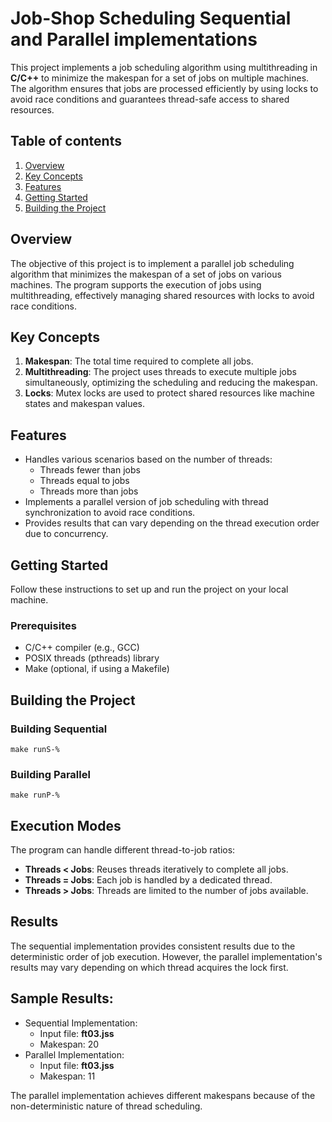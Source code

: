 # Job-Shop Scheduling Sequential and Parallel implementations

This project implements a job scheduling algorithm using multithreading in **C/C++** to minimize the makespan for a set of jobs on multiple machines. The algorithm ensures that jobs are processed efficiently by using locks to avoid race conditions and guarantees thread-safe access to shared resources.

## Table of contents


1. [Overview](#overview)
2. [Key Concepts](#keyConcepts)
3. [Features](#features)
4. [Getting Started](#getting-started)
5. [Building the Project](#building-the-project)

## Overview

The objective of this project is to implement a parallel job scheduling algorithm that minimizes the makespan of a set of jobs on various machines. The program supports the execution of jobs using multithreading, effectively managing shared resources with locks to avoid race conditions.

## Key Concepts

1. **Makespan**: The total time required to complete all jobs.
2. **Multithreading**: The project uses threads to execute multiple jobs simultaneously, optimizing the scheduling and reducing the makespan.
3. **Locks**: Mutex locks are used to protect shared resources like machine states and makespan values.

## Features

- Handles various scenarios based on the number of threads:
    - Threads fewer than jobs
    - Threads equal to jobs
    - Threads more than jobs
- Implements a parallel version of job scheduling with thread synchronization to avoid race conditions.
- Provides results that can vary depending on the thread execution order due to concurrency.

## Getting Started

Follow these instructions to set up and run the project on your local machine.

### Prerequisites

- C/C++ compiler (e.g., GCC)
- POSIX threads (pthreads) library
- Make (optional, if using a Makefile)

## Building the Project

### Building Sequential

``make runS-%``

### Building Parallel

``make runP-%``

## Execution Modes

The program can handle different thread-to-job ratios:
- **Threads < Jobs**: Reuses threads iteratively to complete all jobs.
- **Threads = Jobs**: Each job is handled by a dedicated thread.
- **Threads > Jobs**: Threads are limited to the number of jobs available.

## Results

The sequential implementation provides consistent results due to the deterministic order of job execution. However, the parallel implementation's results may vary depending on which thread acquires the lock first.

## Sample Results:
- Sequential Implementation:
    - Input file: **ft03.jss**
    - Makespan: 20
- Parallel Implementation:
    - Input file: **ft03.jss**
    - Makespan: 11

The parallel implementation achieves different makespans because of the non-deterministic nature of thread scheduling.


